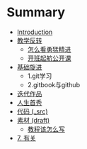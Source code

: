 # Summary

* [Introduction](README.md)
* [教学反转](0MOOC/README.md)
   * [怎么看勇猛精进](0MOOC/1zen_yao_kan_yong_meng_jing_jin.md)
   * [开班起航公开课](0MOOC/2kai_ban_qi_hang_gong_kai_ke.md)
* [基础旋进](1sTry/README.md)
   * 1.git学习
   * 2.gitbook与github
* [迭代作品](2nDev/README.md)
* [人生首秀](3rDemo/README.md)
* [代码 (_src)](_src/README.md)
* [素材 (draft)](draft/README.md)
   * [教程该怎么写](draft/how2tutorial.md)
* [7. 有关](ABOUT.md)

